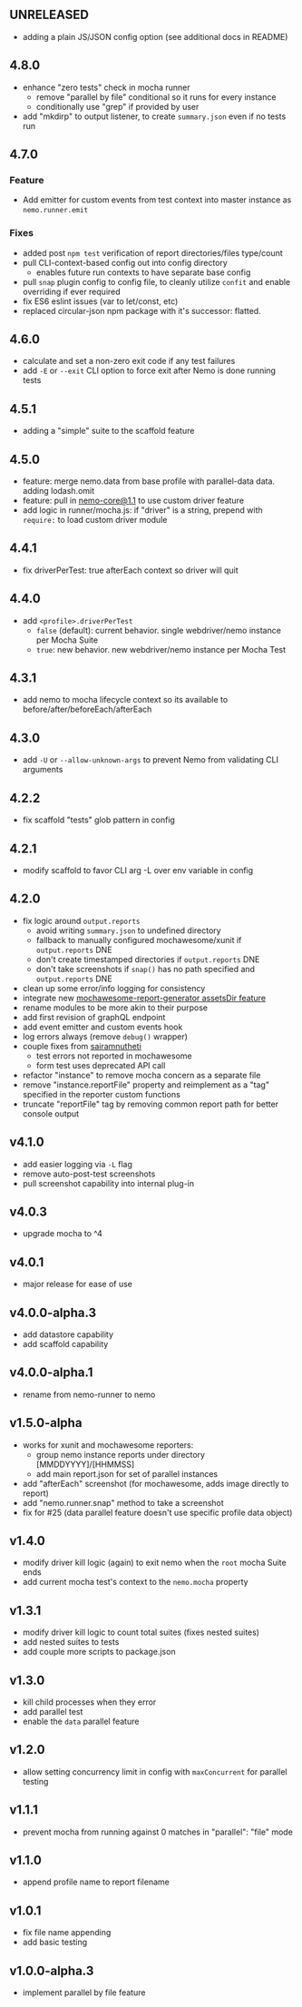 ## UNRELEASED

- adding a plain JS/JSON config option (see additional docs in README)

## 4.8.0

- enhance "zero tests" check in mocha runner
  - remove "parallel by file" conditional so it runs for every instance
  - conditionally use "grep" if provided by user
- add "mkdirp" to output listener, to create `summary.json` even if no tests run

## 4.7.0

### Feature

- Add emitter for custom events from test context into master instance as `nemo.runner.emit`

### Fixes

- added post `npm test` verification of report directories/files type/count
- pull CLI-context-based config out into config directory
  - enables future run contexts to have separate base config
- pull `snap` plugin config to config file, to cleanly utilize `confit` and enable overriding if ever required
- fix ES6 eslint issues (var to let/const, etc)
- replaced circular-json npm package with it's successor: flatted.

## 4.6.0

- calculate and set a non-zero exit code if any test failures
- add `-E` or `--exit` CLI option to force exit after Nemo is done running tests

## 4.5.1

- adding a "simple" suite to the scaffold feature

## 4.5.0

- feature: merge nemo.data from base profile with parallel-data data. adding lodash.omit
- feature: pull in nemo-core@1.1 to use custom driver feature
- add logic in runner/mocha.js: if "driver" is a string, prepend with `require:` to load custom driver module

## 4.4.1

- fix driverPerTest: true afterEach context so driver will quit

## 4.4.0

- add `<profile>.driverPerTest`
  - `false` (default): current behavior. single webdriver/nemo instance per Mocha Suite
  - `true`: new behavior. new webdriver/nemo instance per Mocha Test

## 4.3.1

- add nemo to mocha lifecycle context so its available to before/after/beforeEach/afterEach

## 4.3.0

- add `-U` or `--allow-unknown-args` to prevent Nemo from validating CLI arguments

## 4.2.2

- fix scaffold "tests" glob pattern in config

## 4.2.1

- modify scaffold to favor CLI arg -L over env variable in config

## 4.2.0

- fix logic around `output.reports`
  - avoid writing `summary.json` to undefined directory
  - fallback to manually configured mochawesome/xunit if `output.reports` DNE
  - don't create timestamped directories if `output.reports` DNE
  - don't take screenshots if `snap()` has no path specified and `output.reports` DNE
- clean up some error/info logging for consistency
- integrate new [mochawesome-report-generator assetsDir feature](https://github.com/adamgruber/mochawesome-report-generator/blob/master/CHANGELOG.md#added-1)
- rename modules to be more akin to their purpose
- add first revision of graphQL endpoint
- add event emitter and custom events hook
- log errors always (remove `debug()` wrapper)
- couple fixes from [sairamnutheti](https://github.com/sairamnutheti)
  - test errors not reported in mochawesome
  - form test uses deprecated API call
- refactor "instance" to remove mocha concern as a separate file
- remove "instance.reportFile" property and reimplement as a "tag" specified in the reporter custom functions
- truncate "reportFile" tag by removing common report path for better console output

## v4.1.0

- add easier logging via `-L` flag
- remove auto-post-test screenshots
- pull screenshot capability into internal plug-in

## v4.0.3

- upgrade mocha to ^4

## v4.0.1

- major release for ease of use

## v4.0.0-alpha.3

- add datastore capability
- add scaffold capability

## v4.0.0-alpha.1

- rename from nemo-runner to nemo

## v1.5.0-alpha

- works for xunit and mochawesome reporters:
  - group nemo instance reports under directory [MMDDYYYY]/[HHMMSS]
  - add main report.json for set of parallel instances
- add "afterEach" screenshot (for mochawesome, adds image directly to report)
- add "nemo.runner.snap" method to take a screenshot
- fix for #25 (data parallel feature doesn't use specific profile data object)

## v1.4.0

- modify driver kill logic (again) to exit nemo when the `root` mocha Suite ends
- add current mocha test's context to the `nemo.mocha` property

## v1.3.1

- modify driver kill logic to count total suites (fixes nested suites)
- add nested suites to tests
- add couple more scripts to package.json

## v1.3.0

- kill child processes when they error
- add parallel test
- enable the `data` parallel feature

## v1.2.0

- allow setting concurrency limit in config with `maxConcurrent` for parallel testing

## v1.1.1

- prevent mocha from running against 0 matches in "parallel": "file" mode

## v1.1.0

- append profile name to report filename

## v1.0.1

- fix file name appending
- add basic testing

## v1.0.0-alpha.3

- implement parallel by file feature
